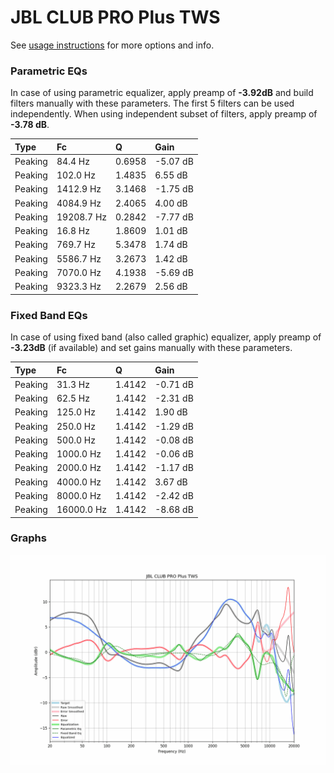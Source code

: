 # JBL CLUB PRO Plus TWS
See [usage instructions](https://github.com/jaakkopasanen/AutoEq#usage) for more options and info.

### Parametric EQs
In case of using parametric equalizer, apply preamp of **-3.92dB** and build filters manually
with these parameters. The first 5 filters can be used independently.
When using independent subset of filters, apply preamp of **-3.78 dB**.

| Type    | Fc         |      Q | Gain     |
|:--------|:-----------|:-------|:---------|
| Peaking | 84.4 Hz    | 0.6958 | -5.07 dB |
| Peaking | 102.0 Hz   | 1.4835 | 6.55 dB  |
| Peaking | 1412.9 Hz  | 3.1468 | -1.75 dB |
| Peaking | 4084.9 Hz  | 2.4065 | 4.00 dB  |
| Peaking | 19208.7 Hz | 0.2842 | -7.77 dB |
| Peaking | 16.8 Hz    | 1.8609 | 1.01 dB  |
| Peaking | 769.7 Hz   | 5.3478 | 1.74 dB  |
| Peaking | 5586.7 Hz  | 3.2673 | 1.42 dB  |
| Peaking | 7070.0 Hz  | 4.1938 | -5.69 dB |
| Peaking | 9323.3 Hz  | 2.2679 | 2.56 dB  |

### Fixed Band EQs
In case of using fixed band (also called graphic) equalizer, apply preamp of **-3.23dB**
(if available) and set gains manually with these parameters.

| Type    | Fc         |      Q | Gain     |
|:--------|:-----------|:-------|:---------|
| Peaking | 31.3 Hz    | 1.4142 | -0.71 dB |
| Peaking | 62.5 Hz    | 1.4142 | -2.31 dB |
| Peaking | 125.0 Hz   | 1.4142 | 1.90 dB  |
| Peaking | 250.0 Hz   | 1.4142 | -1.29 dB |
| Peaking | 500.0 Hz   | 1.4142 | -0.08 dB |
| Peaking | 1000.0 Hz  | 1.4142 | -0.06 dB |
| Peaking | 2000.0 Hz  | 1.4142 | -1.17 dB |
| Peaking | 4000.0 Hz  | 1.4142 | 3.67 dB  |
| Peaking | 8000.0 Hz  | 1.4142 | -2.42 dB |
| Peaking | 16000.0 Hz | 1.4142 | -8.68 dB |

### Graphs
![](./JBL%20CLUB%20PRO%20Plus%20TWS.png)